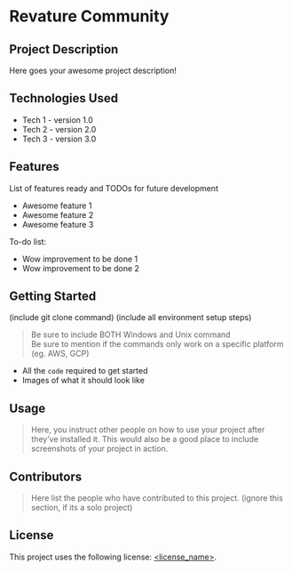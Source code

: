 <!-- v3 -->

# Revature Community

## Project Description

Here goes your awesome project description!

## Technologies Used

* Tech 1 - version 1.0
* Tech 2 - version 2.0
* Tech 3 - version 3.0

## Features

List of features ready and TODOs for future development
* Awesome feature 1
* Awesome feature 2
* Awesome feature 3

To-do list:
* Wow improvement to be done 1
* Wow improvement to be done 2

## Getting Started
   
(include git clone command)
(include all environment setup steps)

> Be sure to include BOTH Windows and Unix command  
> Be sure to mention if the commands only work on a specific platform (eg. AWS, GCP)

- All the `code` required to get started
- Images of what it should look like

## Usage

> Here, you instruct other people on how to use your project after they’ve installed it. This would also be a good place to include screenshots of your project in action.

## Contributors

> Here list the people who have contributed to this project. (ignore this section, if its a solo project)

## License

This project uses the following license: [<license_name>](<link>).



<!-- v2 -->
<!--# RevatureCommunity
Frontend

![Project Image](project-image-url)

> "Find out what's nearby from those you work with."
 Workshop this a bit more....

---
### Table of Contents

- [Revature Community](#revature-community)
  - [Project Description](#project-description)
  - [Technologies Used](#technologies-used)
  - [Features](#features)
  - [Getting Started](#getting-started)
  - [Usage](#usage)
  - [Contributors](#contributors)
  - [License](#license)

---

## Description

"Know your community." With Revature Communtiy we aim to provide a platform where employees of Revature can help each other out by posting information on local points of interest. Be it the best local dentist, a nearby park for relaxing, or your favorite karaoke bar Revature Community will help you spread the word to your co-workers. Whether you're new to the area or just looking for a new regular spot to eat lunch at with Revature Community you can find what you're looking for.

#### Technologies

 - Angular
 - Spring Boot
 - Hibernate
 - JUnit
 - Mockito
 - RDS
 - AWS

---

## How To Use

After you follow the [installation](#installation) below you'll be be able to navigate the website like any normal social oriented service. You'll be prompted to enter your login information and from there you can post, search, filter, and comment about any location or spot you'd like. Post a local favorite barbershop, look for the farmer's market, or comment on how much you love the new arcade you found on Revature Community!

#### Installation 
- Pull both the revature-community-frontend AND revature-community-backend into a local repository.
- Make the following environmental variable changes:
  - example (needs update)
- You'll need to either import [this database](databaselink) or create your own using [this erd form](erdform).
- Change the database connections [here]().
- Run your back end using your IDE of choice (we made it using STS)
- Open Angular and designate the approat base.url paths in the service files.
- In Angular's CLI use `ng serve --o` to start a dev server.
- The website will appear in your browser.


#### API Reference

```html
<p>dummy code, config, show them what they can do with the code</p>
```
[Back To The Top](#revaturecommunity)

---

## References
- Resources that we learned from or other relative information to help understand how you did your work.

[Back To The Top](#revaturecommunity)

---

## License

- Email Kenneth for liscense info if any.

[Back To The Top](#revaturecommunity)

---

## Authors Info

- Twitters
- Websites
- Names?

[Back To The Top](#revaturecommunity) -->


<!-- This project was generated with [Angular CLI](https://github.com/angular/angular-cli) version 11.2.7.

## Development server

Run `ng serve` for a dev server. Navigate to `http://localhost:4200/`. The app will automatically reload if you change any of the source files.

## Code scaffolding

Run `ng generate component component-name` to generate a new component. You can also use `ng generate directive|pipe|service|class|guard|interface|enum|module`.

## Build

Run `ng build` to build the project. The build artifacts will be stored in the `dist/` directory. Use the `--prod` flag for a production build.

## Running unit tests

Run `ng test` to execute the unit tests via [Karma](https://karma-runner.github.io).

## Running end-to-end tests

Run `ng e2e` to execute the end-to-end tests via [Protractor](http://www.protractortest.org/).

## Further help

To get more help on the Angular CLI use `ng help` or go check out the [Angular CLI Overview and Command Reference](https://angular.io/cli) page. -->
